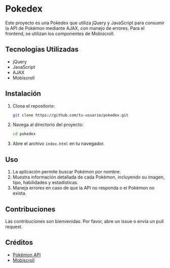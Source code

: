 # Pokedex

Este proyecto es una Pokedex que utiliza jQuery y JavaScript para consumir la API de Pokémon mediante AJAX, con manejo de errores. Para el frontend, se utilizan los componentes de Mobiscroll.

## Tecnologías Utilizadas

- jQuery
- JavaScript
- AJAX
- Mobiscroll

## Instalación

1. Clona el repositorio:
    ```bash
    git clone https://github.com/tu-usuario/pokedex.git
    ```
2. Navega al directorio del proyecto:
    ```bash
    cd pokedex
    ```
3. Abre el archivo `index.html` en tu navegador.

## Uso

1. La aplicación permite buscar Pokémon por nombre.
2. Muestra información detallada de cada Pokémon, incluyendo su imagen, tipo, habilidades y estadísticas.
3. Maneja errores en caso de que la API no responda o el Pokémon no exista.

## Contribuciones

Las contribuciones son bienvenidas. Por favor, abre un issue o envía un pull request.

## Créditos

- [Pokémon API](https://pokeapi.co/)
- [Mobiscroll](https://mobiscroll.com/)
